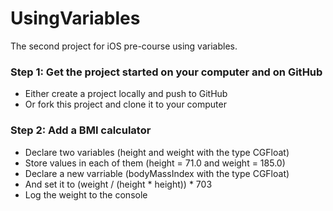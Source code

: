 UsingVariables
==============

The second project for iOS pre-course using variables.

### Step 1: Get the project started on your computer and on GitHub
- Either create a project locally and push to GitHub
- Or fork this project and clone it to your computer

### Step 2: Add a BMI calculator
- Declare two variables (height and weight with the type CGFloat)
- Store values in each of them (height = 71.0 and weight = 185.0)
- Declare a new varriable (bodyMassIndex with the type CGFloat)
- And set it to (weight / (height * height)) * 703
- Log the weight to the console
